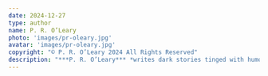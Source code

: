 ```yaml
---
date: 2024-12-27
type: author
name: P. R. O’Leary
photo: 'images/pr-oleary.jpg'
avatar: 'images/pr-oleary.jpg'
copyright: "© P. R. O’Leary 2024 All Rights Reserved"
description: "***P. R. O’Leary*** *writes dark stories tinged with humor, or humorous stories tinged with darkness. Dozens of his pieces have been published all over the world. You can find more information on his [LinkTree](https://linktr.ee/proleary), and you can find him at his geodesic dome in central New Jersey.*"
---
```

